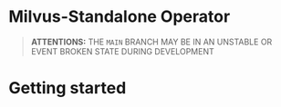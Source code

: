 # Milvus-Standalone Operator

>**ATTENTIONS:** THE `MAIN` BRANCH MAY BE IN AN UNSTABLE OR EVENT BROKEN STATE DURING DEVELOPMENT 

# Getting started